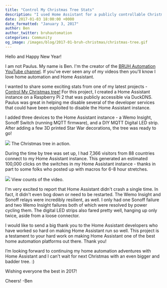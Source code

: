 ```yaml
---
title: "Control My Christmas Tree Stats"
description: "I used Home Assistant for a publicly controllable Christmas tree and it worked great!"
date: 2017-01-03 18:00:00 +0000
date_formatted: "January 3, 2017"
author: Ben
author_twitter: bruhautomation
categories: Community
og_image: /images/blog/2017-01-bruh-christmas/christmas-tree.gif
---
```


Hello and Happy New Year!

I am not Paulus. My name is Ben. I'm the creator of the [BRUH Automation YouTube channel][bruh]. If you've ever seen any of my videos then you'll know I love home automation and Home Assistant. 

I wanted to share some exciting stats from one of my latest projects - [Control My Christmas tree!](https://github.com/bruhautomation/BRUH-Christmas-Tree-2016) For this project, I created a Home Assistant instance on a Raspberry Pi 2 that was publicly accessible via DuckDNS. Paulus was great in helping me disable several of the developer services that could have been exploited to disable the Home Assistant instance. 

I added three devices to the Home Assistant instance - a Wemo Insight, Sonoff Switch (running MQTT firmware), and a DIY MQTT Digital LED strip. After adding a few 3D printed Star War decorations, the tree was ready to go! 

<p class='img'>
  <img src='/images/blog/2017-01-bruh-christmas/christmas-tree.gif'>
  The Christmas tree in action.
</p>

<!--more-->
During the time by tree was set up, I had 7,366 visitors from 88 countries connect to my Home Assistant instance. This generated an estimated 100,000 clicks on the switches in my Home Assistant instance - thanks in part to some folks who posted up with macros for 6-8 hour stretches. 

<p class='img'>
  <img src='/images/blog/2017-01-bruh-christmas/stats.png'>
  View counts of the video.
</p>

I'm very excited to report that Home Assistant didn't crash a single time. In fact, it didn't even bog down or need to be restarted. The Wemo Insight and Sonoff relays were incredibly resilient, as well. I only had one Sonoff failure and two Wemo Insight failures both of which were resolved by power cycling them. The digital LED strips also fared pretty well, hanging up only twice, aside from a loose connector.

I would like to send a big thank you to the Home Assistant developers who have worked so hard on making Home Assistant run so well. This project is a testament to your hard work on making Home Assistant one of the best home automation platforms out there. Thank you!

I’m looking forward to continuing my home automation adventures with Home Assistant and I can't wait for next Christmas with an even bigger and badder tree. :) 

Wishing everyone the best in 2017!

Cheers! -Ben

[bruh]: https://www.youtube.com/channel/UCLecVrux63S6aYiErxdiy4w
